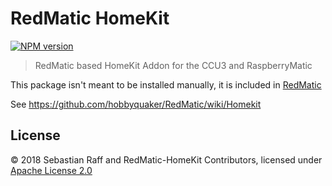 # RedMatic HomeKit

[![NPM version](https://badge.fury.io/js/redmatic-homekit.svg)](http://badge.fury.io/js/redmatic-homekit)


> RedMatic based HomeKit Addon for the CCU3 and RaspberryMatic

This package isn't meant to be installed manually, it is included in [RedMatic](https://github.com/hobbyquaker/RedMatic)

See https://github.com/hobbyquaker/RedMatic/wiki/Homekit


## License

© 2018 Sebastian Raff and RedMatic-HomeKit Contributors, licensed under [Apache License 2.0](LICENSE)
